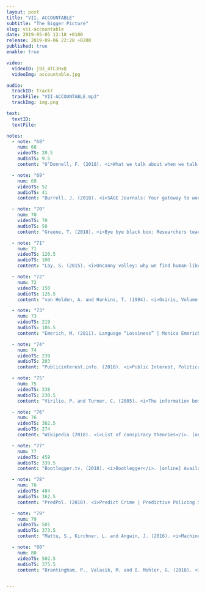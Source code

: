 ```yaml
---
layout: post
title: "VII. ACCOUNTABLE"
subtitle: "The Bigger Picture"
slug: vii-accountable
date: 2019-05-05 12:18 +0100
release: 2019-09-06 22:28 +0200
published: true
enable: true

video:
  videoID: j9J_4TCJHxQ
  videoImg: accountable.jpg

audio:
  trackID: Track7
  trackFile: "VII-ACCOUNTABLE.mp3"
  trackImg: img.png

text:
  textID: 
  textFile: 

notes:
  - note: "68"
    num: 68
    videoTS: 20.5
    audioTS: 9.5
    content: "O’Donnell, F. (2018). <i>What we talk about when we talk about fair AI – BBC News Labs – Medium</i>. [online] Medium. Available at&#58; https://medium.com/bbc-news-labs/what-we-talk-about-when-we-talk-about-fair-ai-8c72204f0798 [Accessed 3 Oct. 2018]."

  - note: "69"
    num: 69
    videoTS: 52
    audioTS: 41
    content: "Burrell, J. (2018). <i>SAGE Journals: Your gateway to world-class journal research</i>. [online] Journals.sagepub.com. Available at&#58; http://journals.sagepub.com/doi/10.1177/2053951715622512 [Accessed 3 Oct. 2018]."

  - note: "70"
    num: 70
    videoTS: 70
    audioTS: 58
    content: "Greene, T. (2018). <i>Bye bye black box: Researchers teach AI to explain itself</i>. [online] The Next Web. Available at&#58; https://thenextweb.com/artificial-intelligence/2018/02/27/bye-bye-black-box-researchers-teach-ai-to-explain-itself/ [Accessed 3 Oct. 2018]."

  - note: "71"
    num: 71
    videoTS: 120.5
    audioTS: 100
    content: "Lay, S. (2015). <i>Uncanny valley: why we find human-like robots and dolls so creepy | Stephanie Lay</i>. [online] the Guardian. Available at&#58; https://www.theguardian.com/commentisfree/2015/nov/13/robots-human-uncanny-valley [Accessed 3 Oct. 2018]."

  - note: "72"
    num: 72
    videoTS: 150
    audioTS: 126.5
    content: "van Helden, A. and Hankins, T. (1994). <i>Osiris, Volume 9: Instruments</i>. Chicago: University of Chicago Press Journals."

  - note: "73"
    num: 73
    videoTS: 219
    audioTS: 186.5
    content: "Emerich, M. (2011). Language “Lossiness” | Monica Emerich. [online] <i>Monicaemerich.com</i>. Available at&#58; https://monicaemerich.com/scribal-affair/language-lossiness/ [Accessed 3 Oct. 2018]."

  - note: "74"
    num: 74
    videoTS: 239
    audioTS: 203
    content: "Publicinterest.info. (2018). <i>Public Interest, Political Philosophy and the Study of Public Administration</i>. [online] Available at&#58; http://publicinterest.info/?q=public-interest-political-philosophy-and-study-public-administration [Accessed 3 Oct. 2018]."

  - note: "75"
    num: 75
    videoTS: 338
    audioTS: 230.5
    content: "Virilio, P. and Turner, C. (2005). <i>The information bomb</i>. London: Verso, p.108."

  - note: "76"
    num: 76
    videoTS: 382.5
    audioTS: 274
    content: "Wikipedia (2018). <i>List of conspiracy theories</i>. [online] En.wikipedia.org. Available at&#58; https://en.wikipedia.org/wiki/List_of_conspiracy_theories [Accessed 3 Oct. 2018]."

  - note: "77"
    num: 77
    videoTS: 459
    audioTS: 339.5
    content: "Bootlegger.tv. (2018). <i>Bootlegger</i>. [online] Available at&#58; https://bootlegger.tv/ [Accessed 3 Oct. 2018]."

  - note: "78"
    num: 78
    videoTS: 484
    audioTS: 362.5
    content: "PredPol. (2018). <i>Predict Crime | Predictive Policing Software | PredPol</i>. [online] Available at&#58; http://www.predpol.com/ [Accessed 3 Oct. 2018]."

  - note: "79"
    num: 79
    videoTS: 501
    audioTS: 373.5
    content: "Mattu, S., Kirchner, L. and Angwin, J. (2016). <i>Machine Bias — ProPublica</i>. [online] ProPublica. Available at&#58; https://www.propublica.org/article/machine-bias-risk-assessments-in-criminal-sentencing [Accessed 3 Oct. 2018]."

  - note: "80"
    num: 80
    videoTS: 502.5
    audioTS: 375.5
    content: "Brantingham, P., Valasik, M. and O. Mohler, G. (2018). <i>Does Predictive Policing Lead to Biased Arrests? Results From a Randomized Controlled Trial</i>. [online] Tandfonline. Available at&#58; https://www.tandfonline.com/doi/full/10.1080/2330443X.2018.1438940 [Accessed 3 Oct. 2018]." 


---
```

